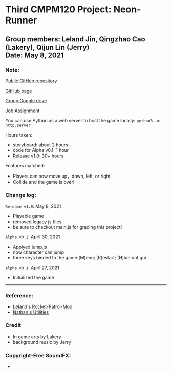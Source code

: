 # Third CMPM120 Project: Neon-Runner
Group members: Leland Jin, Qingzhao Cao (Lakery), Qijun Lin (Jerry) \
Date: May 8, 2021 
---
### Note:
[Public GitHub repository](https://github.com/jerrylin4real/Endless-runner)

[GitHub page](https://jerrylin4real.github.io/Endless-runner/)

[Group Google drive](https://drive.google.com/drive/folders/1LijsrfzSWCdaeOUw5U0vMBAvk3ea-l3I?usp=sharing)

[Job Assignment](https://github.com/jerrylin4real/Endless-runner/issues)

You can use Python as a web server to host the game locally:
`python3 -m http.server`

Hours taken: 
 - storyboard:          about 2 hours
 - code for Alpha v0.1: 1 hour 
 - Release v1.0:        30+ hours

Features matched:
 - Players can now move up，down, left, or right
 - Collide and the game is over!

### Change log:

`Release v1.0`: May 8, 2021
- Playable game
- removed legacy js files.
- be sure to checkout main.js for grading this project!

`Alpha v0.2`: April 30, 2021
 - Applyed jump.js
 - now character can jump
 - three keys binded to the game:(M)enu; (R)estart; (H)ide dat.gui

`Alpha v0.1`: April 27, 2021
 - Initialized the game

---
### Reference:
 - [Leland's Rocket-Patrol-Mod](https://github.com/leland-jin/Rocket_Patrol_Mod)
 - [Nathan's Utilities](https://github.com/nathanaltice/Utilities)

### Credit
 - In game arts by Lakery
 - background music by Jerry
 
### Copyright-Free SoundFX:
 - 
